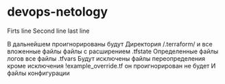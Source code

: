 # devops-netology
Firts line
Second line
last line

В дальнейшем проигнорированы будут 
Директория /.terraform/ и все вложенные файлы
файлы с расширением .tfstate
Определенные файлы логов
все файлы .tfvars
Будут исключены файлы переопределения кроме исключения !example_override.tf он проигнорирован не будет
И файлы конфигурации

